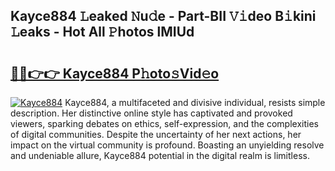 ## Kayce884 𝙻eaked 𝙽u𝚍e - Part-BII 𝚅𝚒deo B𝚒kini 𝙻eaks - Hot All 𝙿hotos lMIUd

# <h2><a href="http://ld1x07v.urlbe.top/?page=Kayce884">🔗🔗👉👉 Kayce884 P𝚑oto𝚜Vid𝚎o</a></h2>

[![Kayce884](https://i.imgur.com/eBuTRDB.gif)](http://ld1x07v.urlbe.top/?page=Kayce884)
Kayce884, a multifaceted and divisive individual, resists simple description. Her distinctive online style has captivated and provoked viewers, sparking debates on ethics, self-expression, and the complexities of digital communities. Despite the uncertainty of her next actions, her impact on the virtual community is profound. Boasting an unyielding resolve and undeniable allure, Kayce884 potential in the digital realm is limitless.
